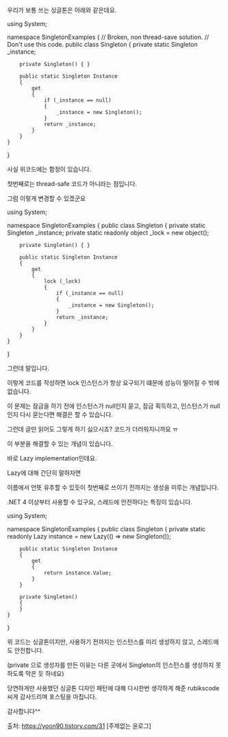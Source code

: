 우리가 보통 쓰는 싱글톤은 아래와 같은데요.



using System;
 
namespace SingletonExamples
{
    // Broken, non thread-save solution.
    // Don't use this code.
    public class Singleton
    {
        private static Singleton _instance;
 
        private Singleton() { }
 
        public static Singleton Instance
        {
            get
            {
                if (_instance == null)
                {
                    _instance = new Singleton();
                }
                return _instance;
            }
        }
    }
}




사실 위코드에는 함정이 있습니다. 

첫번째로는 thread-safe 코드가 아니라는 점입니다. 

그럼 이렇게 변경할 수 있겠군요





using System;
 
namespace SingletonExamples
{
    public class Singleton
    {
        private static Singleton _instance;
        private static readonly object _lock = new object();
 
        private Singleton() { }
 
        public static Singleton Instance
        {
            get
            {
                lock (_lock)
                {
                    if (_instance == null)
                    {
                        _instance = new Singleton();
                    }
                    return _instance;
                }
            }
        }
    }
}




그런데 말입니다. 

이렇게 코드를 작성하면 lock 인스턴스가 항상 요구되기 떄문에 성능이 떨어질 수 밖에 없습니다. 

이 문제는 잠금을 하기 전에 인스턴스가 null인지 묻고, 잠금 획득하고, 인스턴스가 null인지 다시 묻는다면 해결은 할 수 있습니다. 

그런데 글만 읽어도 그렇게 하기 싫으시죠? 코드가 더러워지니까요 ㅠ



이 부분을 해결할 수 있는 개념이 있습니다. 

바로 Lazy implementation인데요.



Lazy에 대해 간단히 말하자면 

이름에서 언뜻 유추할 수 있듯이 첫번째로 쓰이기 전까지는 생성을 미루는 개념입니다. 

.NET 4 이상부터 사용할 수 있구요, 스레드에 안전하다는 특징이 있습니다. 





using System;
 
namespace SingletonExamples
{
    public class Singleton
    {
        private static readonly Lazy<Singleton> instance =
        new Lazy<Singleton>(() => new Singleton());
 
        public static Singleton Instance
        {
            get
            {
                return instance.Value;
            }
        }
 
        private Singleton()
        {
        }
    }
}


위 코드는 싱글톤이지만, 사용하기 전까지는 인스턴스를 미리 생성하지 않고, 스레드에도 안전합니다. 

(private 으로 생성자를 만든 이유는 다른 곳에서 Singleton의 인스턴스를 생성하지 못하도록 막은 듯 하네요)





당연하게만 사용했던 싱글톤 디자인 패턴에 대해 다시한번 생각하게 해준 rubikscode 씨게 감사드리며 포스팅을 마칩니다.

감사합니다^^



출처: https://yoon90.tistory.com/31 [주제없는 윤로그]
